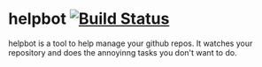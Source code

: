 # helpbot [![Build Status](https://travis-ci.org/ZachGlassman/helpbot.svg?branch=master)](https://travis-ci.org/ZachGlassman/helpbot)

helpbot is a tool to help manage your github repos.  It watches your repository and does the annoyinng tasks you don't want to do. 
